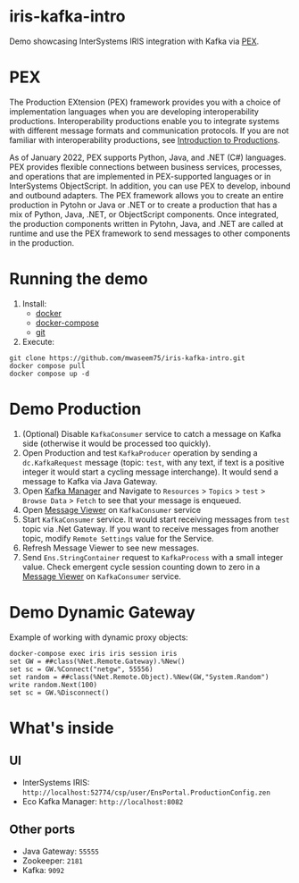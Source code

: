 # iris-kafka-intro

Demo showcasing InterSystems IRIS integration with Kafka via [PEX](https://docs.intersystems.com/irislatest/csp/docbook/Doc.View.cls?KEY=EPEX).


# PEX

The Production EXtension (PEX) framework provides you with a choice of implementation languages when you are developing interoperability productions. Interoperability productions enable you to integrate systems with different message formats and communication protocols. If you are not familiar with interoperability productions, see [Introduction to Productions](https://docs.intersystems.com/irislatest/csp/docbook/Doc.View.cls?KEY=EGIN_intro#EGIN_productions).

As of January 2022, PEX supports Python, Java, and .NET (C#) languages. PEX provides flexible connections between business services, processes, and operations that are implemented in PEX-supported languages or in InterSystems ObjectScript. In addition, you can use PEX to develop, inbound and outbound adapters. The PEX framework allows you to create an entire production in Pytohn or Java or .NET or to create a production that has a mix of Python, Java, .NET, or ObjectScript components. Once integrated, the production components written in Pytohn, Java, and .NET are called at runtime and use the PEX framework to send messages to other components in the production. 


# Running the demo

1. Install:
    - [docker](https://docs.docker.com/get-docker/)
    - [docker-compose](https://docs.docker.com/compose/install/)
    - [git](https://git-scm.com/book/en/v2/Getting-Started-Installing-Git)
2. Execute:
```
git clone https://github.com/mwaseem75/iris-kafka-intro.git
docker compose pull
docker compose up -d
```

# Demo Production

1. (Optional) Disable `KafkaConsumer` service to catch a message on Kafka side (otherwise it would be processed too quickly).
2. Open Production and test `KafkaProducer` operation by sending a `dc.KafkaRequest` message (topic: `test`, with any text, if text is a positive integer it would start a cycling message interchange). It would send a message to Kafka via Java Gateway.
3. Open [Kafka Manager](http://localhost:8082) and Navigate to `Resources` > `Topics` > `test` > `Browse Data` > `Fetch` to see that your message is enqueued.
4. Open [Message Viewer](http://localhost:52773/csp/user/EnsPortal.MessageViewer.zen?SOURCEORTARGET=KafkaConsumer) on `KafkaConsumer` service
5. Start `KafkaConsumer` service. It would start receiving messages from `test` topic via .Net Gateway. If you want to receive messages from another topic, modify `Remote Settings` value for the Service.
6. Refresh Message Viewer to see new messages.
7. Send `Ens.StringContainer` request to `KafkaProcess` with a small integer value. Check emergent cycle session counting down to zero in a [Message Viewer](http://localhost:52773/csp/user/EnsPortal.MessageViewer.zen?SOURCEORTARGET=KafkaConsumer) on `KafkaConsumer` service.

# Demo Dynamic Gateway

Example of working with dynamic proxy objects:

```
docker-compose exec iris iris session iris
set GW = ##class(%Net.Remote.Gateway).%New()
set sc = GW.%Connect("netgw", 55556)
set random = ##class(%Net.Remote.Object).%New(GW,"System.Random")
write random.Next(100)
set sc = GW.%Disconnect()
```

# What's inside

## UI

- InterSystems IRIS: `http://localhost:52774/csp/user/EnsPortal.ProductionConfig.zen`
- Eco Kafka Manager: `http://localhost:8082`

## Other ports

- Java Gateway: `55555`
- Zookeeper: `2181`
- Kafka: `9092`





